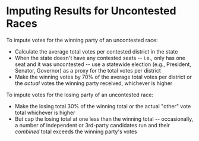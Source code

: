 # Imputing Results for Uncontested Races

To impute votes for the winning party of an uncontested race:

- Calculate the average total votes per contested district in the state
- When the state doesn't have any contested seats -- i.e., only has one seat and it was uncontested -- use a statewide election (e.g., President, Senator, Governor) as a proxy for the total votes per district
- Make the winning votes by 70% of the average total votes per district or the *actual* votes the winning party received, whichever is higher

To impute votes for the losing party of an uncontested race:

- Make the losing total 30% of the winning total or the actual "other" vote total whichever is higher
- But cap the losing total at one less than the winning total -- occasionally, a number of independent or 3rd-party candidates run and their *combined* total exceeds the winning party's votes

